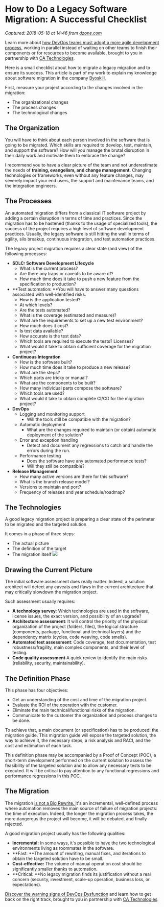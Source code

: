 # How to Do a Legacy Software Migration: A Successful Checklist

_Captured: 2018-05-18 at 14:46 from [dzone.com](https://dzone.com/articles/how-to-do-a-legacy-software-migration-a-successful-1?edition=376324&utm_source=Zone%20Newsletter&utm_medium=email&utm_campaign=devops%202018-05-18)_

Learn more about [how DevOps teams must adopt a more agile development process](https://dzone.com/go?i=148024&u=https%3A%2F%2Fad.doubleclick.net%2Fddm%2Fclk%2F309721590%3B137110683%3Bb), working in parallel instead of waiting on other teams to finish their components or for resources to become available, brought to you in partnership with [CA Technologies](https://dzone.com/go?i=148024&u=https%3A%2F%2Fad.doubleclick.net%2Fddm%2Fclk%2F309721590%3B137110683%3Bb).

Here is a small checklist about how to migrate a legacy migration and to ensure its success. This article is part of my work to explain my knowledge about software migration in the company [Byoskill.](http://byoskill.com/)

First, measure your project according to the changes involved in the migration:

  * The organizational changes
  * The process changes
  * The technological changes

## The Organization

You will have to think about each person involved in the software that is going to be migrated. Which skills are required to develop, test, maintain, and support the software? How will you manage the brutal disruption in their daily work and motivate them to embrace the change?

I recommend you to have a clear picture of the team and not underestimate the needs of **training, evangelism, **and** change management**. Changing technologies or frameworks, even without any feature changes, may severely impact your end users, the support and maintenance teams, and the integration engineers.

## The Processes

An automated migration differs from a classical IT software project by adding a certain disruption in terms of time and practices. Since the migration has to be hastened (thanks to the usage of specialized tools), the success of the project requires a high level of software development practices. Usually, the legacy software is still hitting the wall in terms of agility, silo breakup, continuous integration, and test automation practices.

The legacy project migration requires a clear state (and view) of the following processes:

  * **SDLC: Software Development Lifecycle**
    * What is the current process?
    * Are there any traps or caveats to be aware of?
    * How much time does it take to push a new feature from the specification to production?
  * **Test automation: **You will have to answer many questions associated with well-identified risks. 
    * How is the application tested?
    * At which levels?
    * Are the tests automated?
    * What is the coverage (estimated and measure)?
    * What are the requirements to set up a new test environment?
    * How much does it cost?
    * Is test data available?
    * How accurate is the test data?
    * Which tools are required to execute the tests? Licenses?
    * What would it take to obtain sufficient coverage for the migration project?
  * **Continuous Integration**
    * How is the software built?
    * How much time does it take to produce a new release?
    * What are the steps?
    * Which parts are tricky or manual?
    * What are the components to be built?
    * How many individual parts compose the software?
    * Which tools are used?
    * What would it take to obtain complete CI/CD for the migration project?
  * **DevOps**
    * Logging and monitoring support 
      * Will the tools still be compatible with the migration?
    * Automatic deployment 
      * What are the changes required to maintain (or obtain) automatic deployment of the solution?
    * Error and exception handling 
      * Detect and document any regressions to catch and handle the errors during the run.
    * Performance testing 
      * Does the software have any automated performance tests?
      * Will they still be compatible?
  * **Release Management**
    * How many active versions are there for this software?
    * What is the branch release model?
    * Versions to maintain and port?
    * Frequency of releases and year schedule/roadmap?

## The Technologies

A good legacy migration project is preparing a clear state of the perimeter to be migrated and the targeted solution.

It comes in a phase of three steps:

  * The actual picture
  * The definition of the target
  * The migration itself
![](https://byoskill.com/wp-content/uploads/2018/03/LegacyMigrationDraw.png)

## Drawing the Current Picture

The initial software assessment does really matter. Indeed, a solution architect will detect any caveats and flaws in the current architecture that may critically slowdown the migration project.

Such assessment usually requires:

  * **A technology survey**: Which technologies are used in the software, license issues, the exact version, and possibility of an upgrade?
  * **Architecture assessment**: It will control the priority of the physical organization of the project (folders, files), the logical structure (components, package, functional and technical layers) and the dependency matrix (cycles, code weaving, code smells).
  * **Automated test assessment**: Code coverage, test documentation, test robustness/fragility, main complex components, and their level of testing.
  * **Code quality assessment**:A quick review to identify the main risks (reliability, security, maintainability).

## The Definition Phase

This phase has four objectives:

  * Get an understanding of the cost and time of the migration project.
  * Evaluate the ROI of the operation with the customer.
  * Eliminate the main technical/functional risks of the migration.
  * Communicate to the customer the organization and process changes to be done.

To achieve that, a main document (or specification) has to be produced: the migration guide. This migration guide will expose the targeted solution, the way to achieve it, the necessary steps, a risk analysis and RACI, and the cost and estimation of each task.

This definition phase may be accompanied by a Proof of Concept (POC), a short-term development performed on the current solution to assess the feasibility of the targeted solution and to allow any necessary tests to be executed. It will be critical to pay attention to any functional regressions and performance regressions in this POC.

## The Migration

The migration [is not a Big Rewrite. ](http://chadfowler.com/2006/12/27/the-big-rewrite.html) It's an incremental, well-defined process where automation removes the main source of failure of migration projects: the time of execution. Indeed, the longer the migration process takes, the more dangerous the project will become, it will be debated, and finally rejected.

A good migration project usually has the following qualities:

  * **Incremental:** In some ways, it's possible to have the two technological environments living as roommates in the software.
  * **Fast: **The amount of rewriting, manual fixes, and iterations to obtain the targeted solution have to be small.
  * **Cost-effective:** The volume of manual operation cost should be significantly smaller thanks to automation.
  * **Critical: **No legacy migration finds its justification without a real concern (security, investment, scale-up operation, business loss, or expectations).

[Discover the warning signs of DevOps Dysfunction](https://dzone.com/go?i=148025&u=https%3A%2F%2Fad.doubleclick.net%2Fddm%2Fclk%2F309721589%3B137110681%3Bh) and learn how to get back on the right track, brought to you in partnership with [CA Technologies](https://dzone.com/go?i=148025&u=https%3A%2F%2Fad.doubleclick.net%2Fddm%2Fclk%2F309721589%3B137110681%3Bh).

